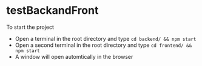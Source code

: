 # testBackandFront

To start the project 
   - Open a terminal in the root directory and type `cd backend/ && npm start`
   - Open a second terminal in the root directory and type `cd frontend/ && npm start`
   - A window will open automtically in the browser
